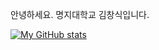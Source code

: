 안녕하세요.
명지대학교
김창식입니다.

[![My GitHub stats](https://github-readme-stats.vercel.app/api?username=KCS2183)](https://github.com/KCS2183/github-readme-stats)
